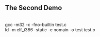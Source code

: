 <h2>The Second Demo</h2><br>
gcc -m32 -c -fno-builtin test.c<BR>
ld -m elf_i386 -static -e nomain -o test test.o<BR>
